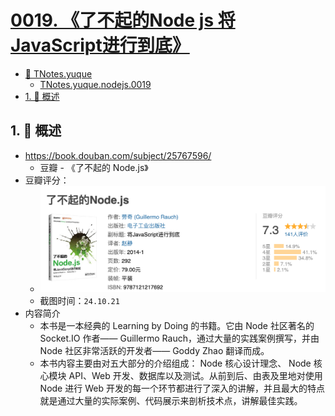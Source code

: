# [0019. 《了不起的Node js 将JavaScript进行到底》](https://github.com/Tdahuyou/TNotes.nodejs/tree/main/notes/0019.%20%E3%80%8A%E4%BA%86%E4%B8%8D%E8%B5%B7%E7%9A%84Node%20js%20%E5%B0%86JavaScript%E8%BF%9B%E8%A1%8C%E5%88%B0%E5%BA%95%E3%80%8B)

<!-- region:toc -->

- [📂 TNotes.yuque](https://www.yuque.com/tdahuyou/tnotes.yuque/)
  - [TNotes.yuque.nodejs.0019](https://www.yuque.com/tdahuyou/tnotes.yuque/nodejs.0019)
- [1. 📝 概述](#1--概述)

<!-- endregion:toc -->

## 1. 📝 概述

- https://book.douban.com/subject/25767596/
  - 豆瓣 - 《了不起的 Node.js》
- 豆瓣评分：
  - ![](assets/2024-10-21-02-49-44.png)
  - 截图时间：`24.10.21`
- 内容简介
  - 本书是一本经典的 Learning by Doing 的书籍。它由 Node 社区著名的 Socket.IO 作者—— Guillermo Rauch，通过大量的实践案例撰写，并由 Node 社区非常活跃的开发者—— Goddy Zhao 翻译而成。
  - 本书内容主要由对五大部分的介绍组成： Node 核心设计理念、 Node 核心模块 API、Web 开发、数据库以及测试。从前到后、由表及里地对使用 Node 进行 Web 开发的每一个环节都进行了深入的讲解，并且最大的特点就是通过大量的实际案例、代码展示来剖析技术点，讲解最佳实践。
